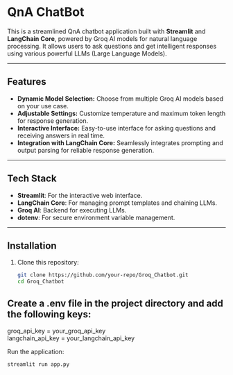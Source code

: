 # QnA ChatBot

This is a streamlined QnA chatbot application built with **Streamlit** and **LangChain Core**, powered by Groq AI models for natural language processing. It allows users to ask questions and get intelligent responses using various powerful LLMs (Large Language Models).

---

## Features

- **Dynamic Model Selection:** Choose from multiple Groq AI models based on your use case.
- **Adjustable Settings:** Customize temperature and maximum token length for response generation.
- **Interactive Interface:** Easy-to-use interface for asking questions and receiving answers in real time.
- **Integration with LangChain Core:** Seamlessly integrates prompting and output parsing for reliable response generation.

---

## Tech Stack

- **Streamlit**: For the interactive web interface.
- **LangChain Core**: For managing prompt templates and chaining LLMs.
- **Groq AI**: Backend for executing LLMs.
- **dotenv**: For secure environment variable management.

---

## Installation

1. Clone this repository:
   ```bash
   git clone https://github.com/your-repo/Groq_Chatbot.git
   cd Groq_Chatbot
   

Create a .env file in the project directory and add the following keys:
---
groq_api_key = your_groq_api_key<br>
langchain_api_key = your_langchain_api_key


Run the application:
```bash
streamlit run app.py
